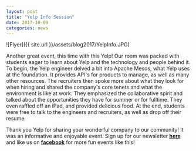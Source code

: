 ```yaml
---
layout: post
title: "Yelp Info Session"
date: 2017-10-09
categories: news
---
```


![Flyer]({{ site.url }}/assets/blog2017/YelpInfo.JPG)


Another great event, this time with this Yelp! Our room was packed with students eager to learn about Yelp and the technology and people behind it. To begin, the Yelp engineer delved a bit into Apache Mesos, what Yelp uses at the foundation. It provides API's for products to manage, as well as many other resources. The recruiters then spoke more about what they look for when hiring and shared the company's core tenets and what the environment is like at work. They emphasized the collaborative spirit and talked about the opportunities they have for summer or for fulltime. They even raffled off an iPad, and provided delicious food. At the end, students were free to talk to the engineers and recruiters, as well as drop off their resume. 

Thank you Yelp for sharing your wonderful company to our community! It was an informative and enjoyable event.
Sign up for our newsletter [**here**][mailinglist] and like us on [**facebook**][facebook] for more fun events like this! 

[mailinglist]: http://columbia.us9.list-manage.com/subscribe?u=4c6a1c710f8ab9cce10272368&id=593b5faa43
[facebook]:https://www.facebook.com/CUWICS
